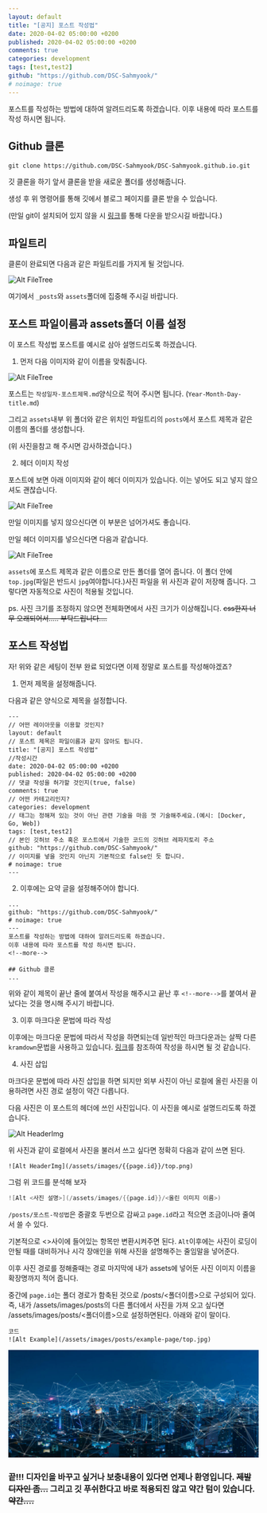 ```yaml
---
layout: default
title: "[공지] 포스트 작성법"
date: 2020-04-02 05:00:00 +0200
published: 2020-04-02 05:00:00 +0200
comments: true
categories: development
tags: [test,test2]
github: "https://github.com/DSC-Sahmyook/"
# noimage: true
---
```

포스트를 작성하는 방법에 대하여 알려드리도록 하겠습니다.
이후 내용에 따라 포스트를 작성 하시면 됩니다.
<!--more-->


## Github 클론
```
git clone https://github.com/DSC-Sahmyook/DSC-Sahmyook.github.io.git
```

깃 클론을 하기 앞서 클론을 받을 새로운 폴더를 생성해줍니다.

생성 후 위 명령어를 통해 깃에서 블로그 페이지를 클론 받을 수 있습니다.

(만일 git이 설치되어 있지 않을 시 [링크](https://git-scm.com/downloads)를 통해 다운을 받으시길 바랍니다.)

## 파일트리

클론이 완료되면 다음과 같은 파일트리를 가지게 될 것입니다.

![Alt FileTree](/assets/images/{{page.id}}/filetree.png)

여기에서 ``_posts``와 ``assets``폴더에 집중해 주시길 바랍니다.

## 포스트 파일이름과 assets폴더 이름 설정

이 포스트 작성법 포스트를 예시로 삼아 설명드리도록 하겠습니다.

1. 먼저 다음 이미지와 같이 이름을 맞춰줍니다. 

![Alt FileTree](/assets/images/{{page.id}}/same_name.png)

포스트는 ``작성일자-포스트제목.md``양식으로 적어 주시면 됩니다. (``Year-Month-Day-title.md``)

그리고 ``assets``내부 위 폴더와 같은 위치인 파일트리의 ``posts``에서 포스트 제목과 같은 이름의 폴더를 생성합니다.

(위 사진을참고 해 주시면 감사하겠습니다.)

2. 헤더 이미지 작성

포스트에 보면 아래 이미지와 같이 헤더 이미지가 있습니다. 이는 넣어도 되고 넣지 않으셔도 괜찮습니다.

![Alt FileTree](/assets/images/{{page.id}}/top-img.png)

만일 이미지를 넣지 않으신다면 이 부분은 넘어가셔도 좋습니다.

만일 헤더 이미지를 넣으신다면 다음과 같습니다.

![Alt FileTree](/assets/images/{{page.id}}/top_example.png)

``assets``에 포스트 제목과 같은 이름으로 만든 폴더를 열어 줍니다. 이 폴더 안에 ``top.jpg``(파일은 반드시 ``jpg``여야합니다.)사진 파일을 위 사진과 같이 저장해 줍니다.  그렇다면 자동적으로 사진이 적용될 것입니다.

ps. 사진 크기를 조정하지 않으면 전체화면에서 사진 크기가 이상해집니다. ~~css한지 너무 오래되어서..... 부탁드립니다....~~

## 포스트 작성법

자! 위와 같은 세팅이 전부 완료 되었다면 이제 정말로 포스트를 작성해야겠죠?

1. 먼저 제목을 설정해줍니다.

다음과 같은 양식으로 제목을 설정합니다.

```
---
// 어떤 레이아웃을 이용할 것인지?
layout: default
// 포스트 제목은 파일이름과 같지 않아도 됩니다.
title: "[공지] 포스트 작성법"
//작성시간
date: 2020-04-02 05:00:00 +0200
published: 2020-04-02 05:00:00 +0200
// 댓글 작성을 허가할 것인지(true, false)
comments: true
// 어떤 카테고리인지?
categories: development
// 태그는 정해져 있는 것이 아닌 관련 기술을 마음 껏 기술해주세요.(예시: [Docker, Go, Web])
tags: [test,test2]
// 본인 깃허브 주소 혹은 포스트에서 기술한 코드의 깃허브 레파지토리 주소
github: "https://github.com/DSC-Sahmyook/"
// 이미지를 넣을 것인지 아닌지 기본적으로 false인 듯 합니다.
# noimage: true
---
```

2. 이후에는 요약 글을 설정해주어야 합니다.

```
...
github: "https://github.com/DSC-Sahmyook/"
# noimage: true
---
포스트를 작성하는 방법에 대하여 알려드리도록 하겠습니다.
이후 내용에 따라 포스트를 작성 하시면 됩니다.
<!--more-->

## Github 클론
...
```

위와 같이 제목이 끝난 줄에 붙여서 작성을 해주시고 끝난 후 ``<!--more-->``를 붙여서 끝났다는 것을 명시해 주시기 바랍니다.

3. 이후 마크다운 문법에 따라 작성

이후에는 마크다운 문법에 따라서 작성을 하면되는데 일반적인 마크다운과는 살짝 다른 ``kramdown``문법을 사용하고 있습니다. [링크](https://kramdown.gettalong.org/quickref.html)를 참조하여 작성을 하시면 될 것 같습니다.

4. 사진 삽입

마크다운 문법에 따라 사진 삽입을 하면 되지만 외부 사진이 아닌 로컬에 올린 사진을 이용하려면 사진 경로 설정이 약간 다릅니다. 

다음 사진은 이 포스트의 헤더에 쓰인 사진입니다. 이 사진을 예시로 설명드리도록 하겠습니다.

![Alt HeaderImg](/assets/images/{{page.id}}/top.jpg)

위 사진과 같이 로컬에서 사진을 불러서 쓰고 싶다면 정확히 다음과 같이 쓰면 된다. 

```
![Alt HeaderImg](/assets/images/{{page.id}}/top.png)
```

그럼 위 코드를 분석해 보자

```go
![Alt <사진 설명>](/assets/images/{{page.id}}/<올린 이미지 이름>)
```

``/posts/포스트-작성법``은 중괄호 두번으로 감싸고 ``page.id``라고 적으면 조금이나마 줄여서 쓸 수 있다.

기본적으로 <>사이에 들어있는 항목만 변환시켜주면 된다. ```Alt```이후에는 사진이 로딩이 안될 때를 대비하거나 시각 장애인을 위해 사진을 설명해주는 줄임말을 넣어준다.

 이후 사진 경로를 정해줄때는 경로 마지막에 내가 assets에 넣어둔 사진 이미지 이름을 확장명까지 적어 줍니다.

중간에 ``page.id``는 폴더 경로가 함축된 것으로 /posts/<폴더이름>으로 구성되어 있다. 즉, 내가 /assets/images/posts의 다른 폴더에서 사진을 가져 오고 싶다면 /assets/images/posts/<폴더이름>으로 설정하면된다.  아래와 같이 말이다.

```
코드
![Alt Example](/assets/images/posts/example-page/top.jpg)
```

 ![Alt Example](/assets/images/posts/example-page/top.jpg)

### 끝!!!  디자인을 바꾸고 싶거나 보충내용이 있다면 언제나 환영입니다.  ~~제발 디자인 좀...~~  그리고 깃 푸쉬한다고 바로 적용되진 않고 약간 텀이 있습니다. ~~약간....~~